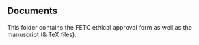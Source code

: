 ## Documents

This folder contains the FETC ethical approval form as well as the manuscript (& TeX files).
